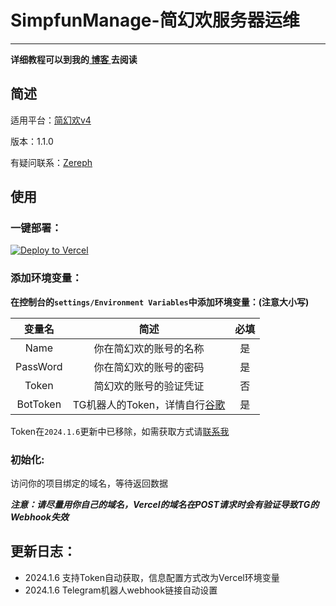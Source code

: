 # SimpfunManage-简幻欢服务器运维

---

**详细教程可以到我的[ 博客 ](https://blog.zereph.online/archives/1702112813409)去阅读**

## 简述
适用平台：[简幻欢v4](https://simpfun.cn/)

版本：1.1.0

有疑问联系：[Zereph](https://t.me/Zereph_Dandre)

## 使用
### 一键部署：

[![Deploy to Vercel](https://vercel.com/button)](https://vercel.com/import/project?template=https://github.com/ZerephD/SimpfunManage)

### 添加环境变量：

**在控制台的`settings/Environment Variables`中添加环境变量：(注意大小写)**

|   变量名    |                    简述                     | 必填  |
|:--------:|:-----------------------------------------:|:---:|
|   Name   |                你在简幻欢的账号的名称                |  是  |
| PassWord |                你在简幻欢的账号的密码                |  是  |
|  Token   |                简幻欢的账号的验证凭证                |  否  |
| BotToken | TG机器人的Token，详情自行[谷歌](https://google.com/) |  是  |

Token在`2024.1.6`更新中已移除，如需获取方式请[联系我](https://t.me/Zereph_Dandre)

### 初始化:
访问你的项目绑定的域名，等待返回数据

***注意：请尽量用你自己的域名，Vercel的域名在POST请求时会有验证导致TG的Webhook失效***

## 更新日志： 
- 2024.1.6 支持Token自动获取，信息配置方式改为Vercel环境变量 
- 2024.1.6 Telegram机器人webhook链接自动设置